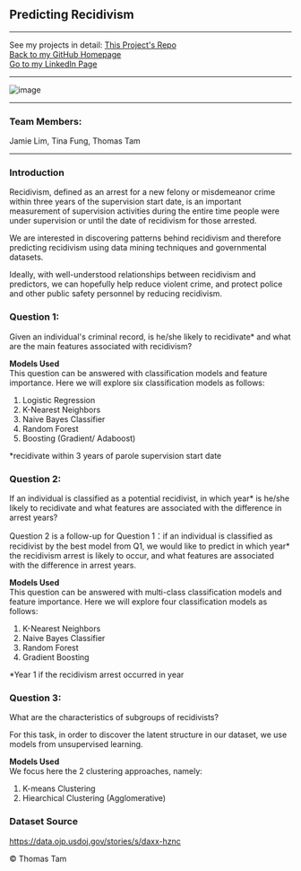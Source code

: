 ## Predicting Recidivism

---

See my projects in detail:
[This Project's Repo](https://github.com/skyrockets-21/Predicting-Recidivism/) \
[Back to my GitHub Homepage](https://skyrockets-21.github.io/) \
[Go to my LinkedIn Page](https://www.linkedin.com/in/thomasyctam/) 

---
![image](https://user-images.githubusercontent.com/22537687/152667377-b2c071fb-1f93-477b-bb03-bcc426a277a1.png)

---

### Team Members:
Jamie Lim, Tina Fung, Thomas Tam 

---

### Introduction
Recidivism, defined as an arrest for a new felony or misdemeanor crime within three
years of the supervision start date, is an important measurement of supervision activities during
the entire time people were under supervision or until the date of recidivism for those arrested.

We are interested in discovering patterns behind recidivism and therefore predicting
recidivism using data mining techniques and governmental datasets.

Ideally, with well-understood relationships between recidivism and predictors, we can
hopefully help reduce violent crime, and protect police and other public safety personnel by
reducing recidivism.

### Question 1: 
Given an individual's criminal record, is he/she likely to recidivate* and what are the main features associated with recidivism?


**Models Used** \
This question can be answered with classification models and feature importance. Here we will explore six classification models as follows:

1. Logistic Regression
2. K-Nearest Neighbors
3. Naive Bayes Classifier
4. Random Forest
5. Boosting (Gradient/ Adaboost)

\*recidivate within 3 years of parole supervision start date

### Question 2:
If an individual is classified as a potential recidivist, in which year* is he/she likely to recidivate and what features are associated with the difference in arrest years?

Question 2 is a follow-up for Question 1：if an individual is classified as recidivist by the best model from Q1, we would like to predict in which year* the recidivism arrest is likely to occur, and what features are associated with the difference in arrest years.

**Models Used** \
This question can be answered with multi-class classification models and feature importance. Here we will explore four classification models as follows:

1. K-Nearest Neighbors
2. Naive Bayes Classifier
3. Random Forest
4. Gradient Boosting

\*Year 1 if the recidivism arrest occurred in year 

### Question 3: 
What are the characteristics of subgroups of recidivists?

For this task, in order to discover the latent structure in our dataset, we use models from unsupervised learning.

**Models Used** \
We focus here the 2 clustering approaches, namely:

1. K-means Clustering
2. Hiearchical Clustering (Agglomerative)

### Dataset Source
https://data.ojp.usdoj.gov/stories/s/daxx-hznc

&copy; Thomas Tam
